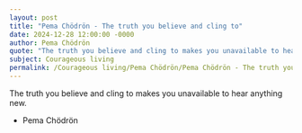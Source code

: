 ```yaml
---
layout: post
title: "Pema Chödrön - The truth you believe and cling to"
date: 2024-12-28 12:00:00 -0000
author: Pema Chödrön
quote: "The truth you believe and cling to makes you unavailable to hear anything new."
subject: Courageous living
permalink: /Courageous living/Pema Chödrön/Pema Chödrön - The truth you believe and cling to
---
```


The truth you believe and cling to makes you unavailable to hear anything new.

- Pema Chödrön

